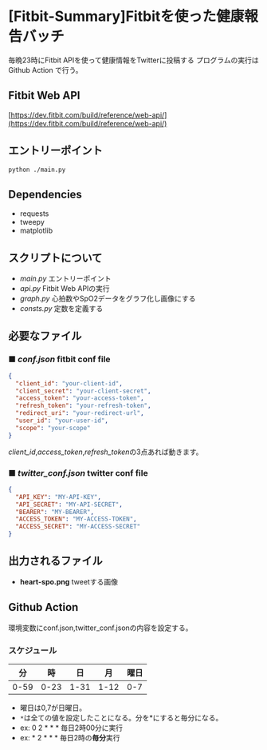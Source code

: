 # [Fitbit-Summary]Fitbitを使った健康報告バッチ

毎晩23時にFitbit APIを使って健康情報をTwitterに投稿する
プログラムの実行はGithub Action で行う。

## Fitbit Web API

[https://dev.fitbit.com/build/reference/web-api/](https://dev.fitbit.com/build/reference/web-api/)

## エントリーポイント

```bash
python ./main.py
```

## Dependencies

* requests
* tweepy
* matplotlib

## スクリプトについて

- *main.py* エントリーポイント
- *api.py* Fitbit Web APIの実行
- *graph.py* 心拍数やSpO2データをグラフ化し画像にする
- *consts.py* 定数を定義する

## 必要なファイル

### ■ *conf.json* fitbit conf file

```json
{
  "client_id": "your-client-id",
  "client_secret": "your-client-secret",
  "access_token": "your-access-token",
  "refresh_token": "your-refresh-token",
  "redirect_uri": "your-redirect-url",
  "user_id": "your-user-id",
  "scope": "your-scope"
}
```

*client_id*,*access_token*,*refresh_token*の3点あれば動きます。

### ■ *twitter_conf.json* twitter conf file

```json
{
  "API_KEY": "MY-API-KEY",
  "API_SECRET": "MY-API-SECRET",
  "BEARER": "MY-BEARER",
  "ACCESS_TOKEN": "MY-ACCESS-TOKEN",
  "ACCESS_SECRET": "MY-ACCESS-SECRET"
}
```

## 出力されるファイル

- **heart-spo.png** tweetする画像

## Github Action

環境変数にconf.json,twitter_conf.jsonの内容を設定する。

### スケジュール

| 分 | 時 | 日 | 月 | 曜日 |
|----|----|----|----|----|
| 0-59 | 0-23 | 1-31 | 1-12 | 0-7 |

- 曜日は0,7が日曜日。
- ```*```は全ての値を設定したことになる。分を*にすると毎分になる。
- ex: 0 2 * * * 毎日2時00分に実行
- ex: * 2 * * * 毎日2時の**毎分**実行

